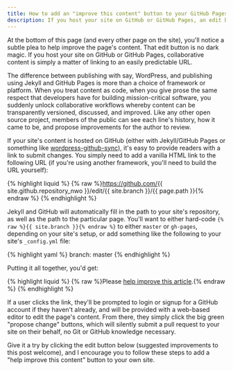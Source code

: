 ```yaml
---
title: How to add an "improve this content" button to your GitHub Pages site
description: If you host your site on GitHub or GitHub Pages, an edit button (and thus encouraging collaboration around your content) is simply a matter of linking to an easily predictable URL.
---
```


At the bottom of this page (and every other page on the site), you'll notice a subtle plea to help improve the page's content. That edit button is no dark magic. If you host your site on GitHub or GitHub Pages, collaborative content is simply a matter of linking to an easily predictable URL.

The difference between publishing with say, WordPress, and publishing using Jekyll and GitHub Pages is more than a choice of framework or platform. When you treat content as code, when you give prose the same respect that developers have for building mission-critical software, you suddenly unlock collaborative workflows whereby content can be transparently versioned, discussed, and improved. Like any other open source project, members of the public can see each line's history, how it came to be, and propose improvements for the author to review.

If your site's content is hosted on GitHub (either with Jekyll/GitHub Pages or something like [wordpress-github-sync](https://github.com/benbalter/wordpress-github-sync)), it's easy to provide readers with a link to submit changes. You simply need to add a vanilla HTML link to the following URL (if you're using another framework, you'll need to build the URL yourself):

{% highlight liquid %}
{% raw %}https://github.com/{{ site.github.repository_nwo }}/edit/{{ site.branch }}/{{ page.path }}{% endraw %}
{% endhighlight %}

Jekyll and GitHub will automatically fill in the path to your site's repository, as well as the path to the particular page. You'll want to either hard-code `{% raw %}{{ site.branch }}{% endraw %}` to either `master` or `gh-pages`, depending on your site's setup, or add something like the following to your site's `_config.yml` file:

{% highlight yaml %}
branch: master
{% endhighlight %}

Putting it all together, you'd get:

{% highlight liquid %}
{% raw %}Please <a href="https://github.com/{{ site.github.repository_nwo }}/edit/{{ site.branch }}/{{ page.path }}">help improve this article</a>.{% endraw %}
{% endhighlight %}

If a user clicks the link, they'll be prompted to login or signup for a GitHub account if they haven't already, and will be provided with a web-based editor to edit the page's content. From there, they simply click the big green "propose change" buttons, which will silently submit a pull request to your site on their behalf, no Git or GitHub knowledge necessary.

Give it a try by clicking the edit button below (suggested improvements to this post welcome), and I encourage you to follow these steps to add a "help improve this content" button to your own site.
